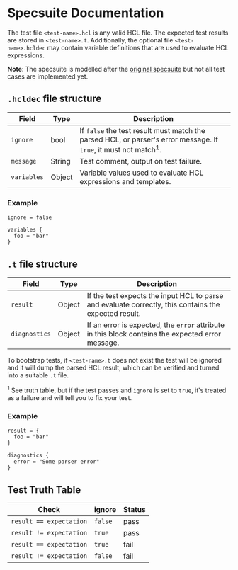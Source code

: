 # Specsuite Documentation

The test file `<test-name>.hcl` is any valid HCL file. The expected test
results are stored in `<test-name>.t`. Additionally, the optional file
`<test-name>.hcldec` may contain variable definitions that are used to evaluate
HCL expressions.

**Note**: The specsuite is modelled after the [original
specsuite](https://github.com/hashicorp/hcl/tree/main/specsuite) but not all
test cases are implemented yet.

## `.hcldec` file structure

| Field       | Type   | Description |
|-------------|--------|-------------|
| `ignore`    | bool   | If `false` the test result must match the parsed HCL, or parser's error message.  If `true`, it must not match<sup>1</sup>. |
| `message`   | String | Test comment, output on test failure. |
| `variables` | Object | Variable values used to evaluate HCL expressions and templates. |

### Example

```hcl
ignore = false

variables {
  foo = "bar"
}
```

## `.t` file structure

| Field         | Type   | Description |
|---------------|--------|-------------|
| `result`      | Object | If the test expects the input HCL to parse and evaluate correctly, this contains the expected result. |
| `diagnostics` | Object | If an error is expected, the `error` attribute in this block contains the expected error message. |

To bootstrap tests, if `<test-name>.t` does not exist the test will be ignored
and it will dump the parsed HCL result, which can be verified and turned into a
suitable `.t` file.

<sup>1</sup> See truth table, but if the test passes and `ignore` is set to
`true`, it's treated as a failure and will tell you to fix your test.

### Example

```hcl
result = {
  foo = "bar"
}
```

```hcl
diagnostics {
  error = "Some parser error"
}
```

## Test Truth Table

| Check                   | ignore   | Status |
|-------------------------|----------|--------|
| `result == expectation` | `false`  |  pass  |
| `result != expectation` | `true`   |  pass  |
| `result == expectation` | `true`   |  fail  |
| `result != expectation` | `false`  |  fail  |

